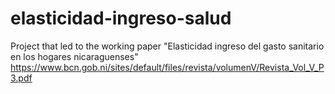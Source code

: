 # elasticidad-ingreso-salud
Project that led to the working paper "Elasticidad ingreso del gasto sanitario en los hogares nicaraguenses" https://www.bcn.gob.ni/sites/default/files/revista/volumenV/Revista_Vol_V_P3.pdf

